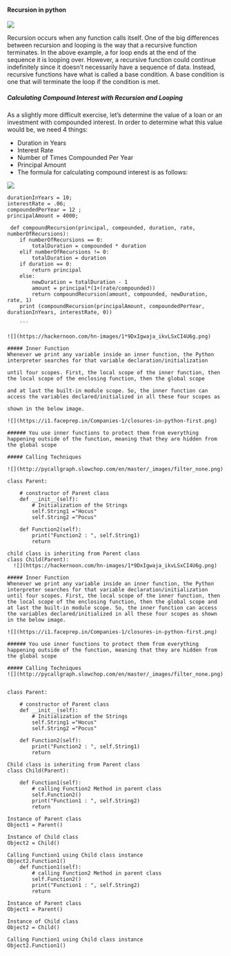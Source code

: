 #### Recursion in python

![](https://hackernoon.com/hn-images/1*fRTXgLKPanRlrZTd8V02yw.png)

Recursion occurs when any function calls itself. One of the big differences between recursion and looping is the way that a recursive function terminates. In the above example, a for loop ends at the end of the sequence it is looping over. However, a recursive function could continue indefinitely since it doesn’t necessarily have a sequence of data. Instead, recursive functions have what is called a base condition. A base condition is one that will terminate the loop if the condition is met.

##### Calculating Compound Interest with Recursion and Looping

As a slightly more difficult exercise, let’s determine the value of a loan or an investment with compounded interest. In order to determine what this value would be, we need 4 things:

- Duration in Years
- Interest Rate
- Number of Times Compounded Per Year
- Principal Amount
- The formula for calculating compound interest is as follows:

![](https://hackernoon.com/hn-images/1*UqPzTlpM_Ny1VoBjeim39g.png)

``` 
durationInYears = 10;
interestRate = .06;
compoundedPerYear = 12 ;
principalAmount = 4000;
 
 def compoundRecursion(principal, compounded, duration, rate, numberOfRecursions):
    if numberOfRecursions == 0:
        totalDuration = compounded * duration
    elif numberOfRecursions != 0:
        totalDuration = duration
    if duration == 0:
        return principal
    else:
        newDuration = totalDuration - 1
        amount = principal*(1+(rate/compounded))
        return compoundRecursion(amount, compounded, newDuration, rate, 1)
	print (compoundRecursion(principalAmount, compoundedPerYear, durationInYears, interestRate, 0))
	
	```
	
![](https://hackernoon.com/hn-images/1*9DxIgwaja_ikvLSxCI4U6g.png)

##### Inner Function
Whenever we print any variable inside an inner function, the Python interpreter searches for that variable declaration/initialization

until four scopes. First, the local scope of the inner function, then the local scope of the enclosing function, then the global scope 

and at last the built-in module scope. So, the inner function can access the variables declared/initialized in all these four scopes as

shown in the below image.

![](https://i1.faceprep.in/Companies-1/closures-in-python-first.png)

###### You use inner functions to protect them from everything happening outside of the function, meaning that they are hidden from 
the global scope

##### Calling Techniques

![](http://pycallgraph.slowchop.com/en/master/_images/filter_none.png)

class Parent: 
  
    # constructor of Parent class 
    def __init__(self): 
        # Initialization of the Strings 
        self.String1 ="Hocus"
        self.String2 ="Pocus"
  
    def Function2(self): 
        print("Function2 : ", self.String1) 
        return

child class is inheriting from Parent class 
class Child(Parent): 
  ![](https://hackernoon.com/hn-images/1*9DxIgwaja_ikvLSxCI4U6g.png)

##### Inner Function
Whenever we print any variable inside an inner function, the Python interpreter searches for that variable declaration/initialization until four scopes. First, the local scope of the inner function, then the local scope of the enclosing function, then the global scope and at last the built-in module scope. So, the inner function can access the variables declared/initialized in all these four scopes as shown in the below image.

![](https://i1.faceprep.in/Companies-1/closures-in-python-first.png)

###### You use inner functions to protect them from everything happening outside of the function, meaning that they are hidden from the global scope

##### Calling Techniques
![](http://pycallgraph.slowchop.com/en/master/_images/filter_none.png)


class Parent: 
  
    # constructor of Parent class 
    def __init__(self): 
        # Initialization of the Strings 
        self.String1 ="Hocus"
        self.String2 ="Pocus"
  
    def Function2(self): 
        print("Function2 : ", self.String1) 
        return
  
Child class is inheriting from Parent class 
class Child(Parent): 
  
    def Function1(self): 
        # calling Function2 Method in parent class  
        self.Function2() 
        print("Function1 : ", self.String2) 
        return   
  
Instance of Parent class 
Object1 = Parent() 
  
Instance of Child class 
Object2 = Child() 
  
Calling Function1 using Child class instance 
Object2.Function1()
    def Function1(self): 
        # calling Function2 Method in parent class  
        self.Function2() 
        print("Function1 : ", self.String2) 
        return   
  
Instance of Parent class 
Object1 = Parent() 
  
Instance of Child class 
Object2 = Child() 
  
Calling Function1 using Child class instance 
Object2.Function1()
